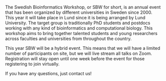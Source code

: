 The Swedish Bioinformatics Workshop, or SBW for short, is an annual event that has been organized by different universities in Sweden since 2000. This year it will take place in Lund since it is being arranged by Lund University. The target group is traditionally PhD students and postdocs working with any kind of bioinformatics and computational biology. This workshop aims to bring together talented students and young researchers across faculties and universities from throughout the country.

This year SBW will be a hybrid event. This means that we will have a limited number of participants on site, but we will live stream all talks on Zoom. Registration will stay open until one week before the event for those registering to join virtually.

If you have any questions, just contact us!
